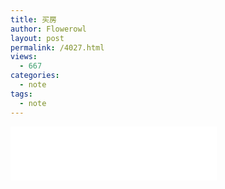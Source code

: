 ```yaml
---
title: 买房
author: Flowerowl
layout: post
permalink: /4027.html
views:
  - 667
categories:
  - note
tags:
  - note
---
```


<iframe frameborder="no" border="0" marginwidth="0" marginheight="0" width=330 height=86 src="//music.163.com/outchain/player?type=2&id=18780066&auto=0&height=66">


2016.9.9 申请工作居住证

2016.11.17 拿到工作居住证

2016.11.27 第一次签购房合同

2016.12.13 业主无法迁出户口，毁约

2016.12.17 第二次签订购房合同

2017.2 过户

基本上作为一个没有京户的码农，14年毕业，16年拿工作居住证，应该是最快的速度了。

因为房子也挣扎过，考虑过去杭州，但爸妈希望在北京，离家也近，然后出于生活的惯性，也没下死心去另一个城市。

看房花了一个月的时间，应该算比较快，基本上周末没课的时候以及下班之后就会让中介带着看。

对于买房没有很强烈的欲望，只是觉得不想浪费工作居住证可以购房的机会，另外爸妈觉得必须要买。

所以购房之后并没有巨大的兴奋感，反而沦为一个房奴对我来说有点沉重。

所以要更努力了。
